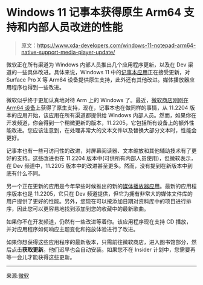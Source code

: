 # Windows 11 记事本获得原生 Arm64 支持和内部人员改进的性能

> 原文：<https://www.xda-developers.com/windows-11-notepad-arm64-native-support-media-player-update/>

微软正在所有渠道为 Windows 内部人员推出几个应用程序更新，以及在 Dev 渠道的一些具体改进。具体来说，Windows 11 中的[记事本应用](https://www.xda-developers.com/windows-11-notepad-dark-mode/)正在接受更新，对 Surface Pro X 等 Arm64 设备提供原生支持，此外还有其他改进。媒体播放器应用程序也得到一些改进。

微软似乎终于更加认真地对待 Arm 上的 Windows 了。最近，[微软商店刚刚在 Arm64 设备](https://www.xda-developers.com/windows-11-build-25131-comes-with-a-bunch-of-fixes/)上获得了原生支持，现在，记事本也在做同样的事情，从 11.2204 版本的应用开始，该应用在所有渠道都提供给 Windows 内部人员。然而，如果你在开发频道，你会得到一个稍微更新的版本，11.2205，它包括所有设备上的额外性能改进。您应该注意到，在处理非常大的文本文件以及替换大部分文本时，性能会更好。

记事本也有一些可访问性的改进，对屏幕阅读器、文本缩放和其他辅助技术有了更好的支持。这些改进也在 11.2204 版本中(可供所有内部人员使用)，但微软表示，在 Dev 频道中，11.2205 版本中的改进甚至更多。然而，没有提到在新版本中到底有什么不同。

另一个正在更新的应用是今年早些时候推出的新的[媒体播放器应用](https://www.xda-developers.com/windows-11-media-player-beta-channel/)。最新的应用程序版本也是 11.2205，它只在 Dev 频道提供，但它为拥有非常大的媒体文件库的用户提供了更好的性能。另外，您现在可以按添加日期对资料库中的项目进行排序，因此您可以更容易地找到添加到您的收藏中的最新歌曲。

如果你不在开发频道，仍然有一些改进等着你。该应用程序现在支持 CD 播放，并对应用程序如何响应主题变化和拖放体验进行了改进。

如果你想获得这些应用程序的最新版本，只需前往微软商店，进入图书馆部分，然后点击**获取更新**。他们迟早也会自动安装。如果您不在 Insider 计划中，您需要再等一会儿才能获得这些更新。

* * *

来源:[微软](https://blogs.windows.com/blog/2022/06/09/new-updates-for-notepad-and-media-player-for-windows-insiders/)